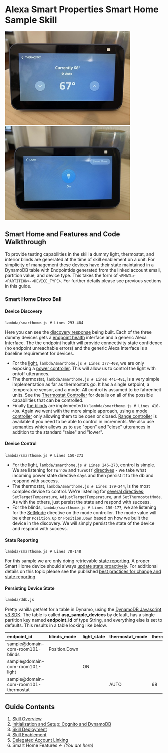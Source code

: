 # Alexa Smart Properties Smart Home Sample Skill

![SH ON](./images/asp-sh-sample-thermostat.jpg)
![SH OFF](./images/asp-sh-sample-light.jpg)

## Smart Home and Features and Code Walkthrough

To provide testing capabilities in the skill a dummy light, thermostat, and interior blinds are generated at the time of skill enablement on a unit. For simplicity of management these devices have their state maintained in a DynamoDB table with EndpointIds generated from the linked account email, partition value, and device type. This takes the form of `<EMAIL>-<PARTITION>-<DEVICE_TYPE>`. For further details please see previous sections in this guide.

### Smart Home Disco Ball

#### Device Discovery

`lambda/smarthome.js # Lines 293-484`

Here you can see the [discovery response](https://developer.amazon.com/en-US/docs/alexa/device-apis/alexa-discovery.html) being built. Each of the three dummy devices gets a [endpoint health](https://developer.amazon.com/en-US/docs/alexa/device-apis/alexa-endpointhealth.html) interface and a generic Alexa Interface. The the endpoint health will provide connectivity state confidence (no endpoint unreachable errors) and the generic Alexa Interface is a baseline requirement for devices.

- For the [light](https://developer.amazon.com/en-US/docs/alexa/smarthome/get-started-with-device-templates.html#plug), `lambda/smarthome.js # Lines 377-408`, we are only exposing a [power controller](https://developer.amazon.com/en-US/docs/alexa/alexa-voice-service/alexa-powercontroller.html). This will allow us to control the light with on/off utterances.
- The thermostat, `lambda/smarthome.js # Lines 441-481`, is a very simple implementation as far as thermostats go. It has a single setpoint, a temperature sensor, and a mode. All control is assumed to be fahrenheit units. See the [Thermostat Controller](https://developer.amazon.com/en-US/docs/alexa/device-apis/alexa-thermostatcontroller.html) for details on all of the possible capabilities that can be controlled.
- Finally [the blinds](https://developer.amazon.com/en-US/docs/alexa/smarthome/get-started-with-device-templates.html#blinds) are implemented in `lambda/smarthome.js # Lines 410-439`. Again we went with the more simple approach, using a [mode controller](https://developer.amazon.com/en-US/docs/alexa/device-apis/alexa-modecontroller.html) only allowing them to be open or closed. [Range controller](https://developer.amazon.com/en-US/docs/alexa/device-apis/alexa-rangecontroller.html) is available if you need to be able to control in increments. We also use [semantics](https://developer.amazon.com/en-US/docs/alexa/device-apis/alexa-modecontroller.html#discover-blinds) which allows us to use "open" and "close" utterances in addition to the standard "raise" and "lower".

#### Device Control

`lambda/smarthome.js # Lines 150-273`

- For the light, `lambda/smarthome.js # Lines 246-273`, control is simple. We are listening for `TurnOn` and `TurnOff` [directives](https://developer.amazon.com/en-US/docs/alexa/device-apis/alexa-powercontroller.html#directives) - we take what incoming power state directive says and then persist it to the db and respond with success.
- The thermostat, `lambda/smarthome.js # Lines 179-244`, is the most complex device to control. We're listening for [several directives](https://developer.amazon.com/en-US/docs/alexa/device-apis/alexa-thermostatcontroller.html#directives); `SetTargetTemperature`, `AdjustTargetTemperature`, and `SetThermostatMode`. As with the others, just persist the state and respond with success.
- For the blinds, `lambda/smarthome.js # Lines 150-177`, we are listening for the [SetMode](https://developer.amazon.com/en-US/docs/alexa/device-apis/alexa-modecontroller.html#setmode-directive) directive on the mode controller. The mode value will be either `Position.Up` or `Position.Down` based on how we built the device in the discovery. We will simply persist the state of the device and respond with success.

#### State Reporting

`lambda/smarthome.js # Lines 78-148`

For this sample we are only doing retrievable [state reporting](https://developer.amazon.com/en-US/docs/alexa/device-apis/alexa-statereport.html#directives). A proper Smart Home device should always [update state proactively](https://developer.amazon.com/en-US/docs/alexa/smarthome/state-reporting-for-a-smart-home-skill.html). For additional details on this topic please see the published [best practices for change and state reporting](https://developer.amazon.com/en-US/blogs/alexa/alexa-skills-kit/2021/06/best-practices-to-send-state-and-change-reports).

#### Persisting Device State

`lambda/ddb.js`

Pretty vanilla get/set for a table in Dynamo, using the [DynamoDB Javascript v3 SDK](https://docs.aws.amazon.com/AWSJavaScriptSDK/v3/latest/clients/client-dynamodb/index.html). The table is called **asp_sample_devices** by default, has a single partition key named **endpoint_id** of type String, and everything else is set to defaults. This results in a table looking like below.

| endpoint_id                          | blinds_mode   | light_state | thermostat_mode | thermostat_temperature |
| :----------------------------------- | :------------ | :---------- | :-------------- | :--------------------- |
| sample@domain-com-room101-blinds     | Position.Down |             |                 |                        |
| sample@domain-com-room101-light      |               | ON          |                 |                        |
| sample@domain-com-room101-thermostat |               |             | AUTO            | 68                     |

## Guide Contents

1. [Skill Overview](./README.md)
2. [Initialization and Setup: Cognito and DynamoDB](./instructions/1-initialization.md)
3. [Skill Deployment](./instructions/2-deployment.md)
4. [Skill Enablement](./instructions/3-skill-enablement.md)
5. [Delegated Account Linking](./instructions/4-delegated-account-linking.md)
6. Smart Home Features _&lArr; (You are here)_
